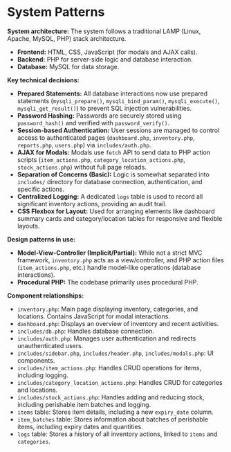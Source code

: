 # System Patterns

**System architecture:**
The system follows a traditional LAMP (Linux, Apache, MySQL, PHP) stack architecture.
- **Frontend:** HTML, CSS, JavaScript (for modals and AJAX calls).
- **Backend:** PHP for server-side logic and database interaction.
- **Database:** MySQL for data storage.

**Key technical decisions:**
- **Prepared Statements:** All database interactions now use prepared statements (`mysqli_prepare()`, `mysqli_bind_param()`, `mysqli_execute()`, `mysqli_get_result()`) to prevent SQL injection vulnerabilities.
- **Password Hashing:** Passwords are securely stored using `password_hash()` and verified with `password_verify()`.
- **Session-based Authentication:** User sessions are managed to control access to authenticated pages (`dashboard.php`, `inventory.php`, `reports.php`, `users.php`) via `includes/auth.php`.
- **AJAX for Modals:** Modals use `fetch` API to send data to PHP action scripts (`item_actions.php`, `category_location_actions.php`, `stock_actions.php`) without full page reloads.
- **Separation of Concerns (Basic):** Logic is somewhat separated into `includes/` directory for database connection, authentication, and specific actions.
- **Centralized Logging:** A dedicated `logs` table is used to record all significant inventory actions, providing an audit trail.
- **CSS Flexbox for Layout:** Used for arranging elements like dashboard summary cards and category/location tables for responsive and flexible layouts.

**Design patterns in use:**
- **Model-View-Controller (Implicit/Partial):** While not a strict MVC framework, `inventory.php` acts as a view/controller, and PHP action files (`item_actions.php`, etc.) handle model-like operations (database interactions).
- **Procedural PHP:** The codebase primarily uses procedural PHP.

**Component relationships:**
- `inventory.php`: Main page displaying inventory, categories, and locations. Contains JavaScript for modal interactions.
- `dashboard.php`: Displays an overview of inventory and recent activities.
- `includes/db.php`: Handles database connection.
- `includes/auth.php`: Manages user authentication and redirects unauthenticated users.
- `includes/sidebar.php`, `includes/header.php`, `includes/modals.php`: UI components.
- `includes/item_actions.php`: Handles CRUD operations for items, including logging.
- `includes/category_location_actions.php`: Handles CRUD for categories and locations.
- `includes/stock_actions.php`: Handles adding and reducing stock, including perishable item batches and logging.
- `items` table: Stores item details, including a new `expiry_date` column.
- `item_batches` table: Stores information about batches of perishable items, including expiry dates and quantities.
- `logs` table: Stores a history of all inventory actions, linked to `items` and `categories`.
